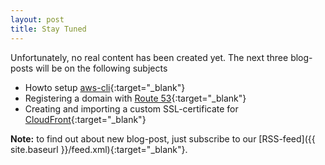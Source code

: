```yaml
---
layout: post
title: Stay Tuned
---
```


Unfortunately, no real content has been created yet. The next three blog-posts will be on the following subjects

* Howto setup [aws-cli](http://aws.amazon.com/cli/){:target="_blank"}
* Registering a domain with [Route 53](http://aws.amazon.com/route53/){:target="_blank"}
* Creating and importing a custom SSL-certificate for [CloudFront](http://aws.amazon.com/cloudfront/){:target="_blank"}

**Note:** to find out about new blog-post, just subscribe to our [RSS-feed]({{ site.baseurl }}/feed.xml){:target="_blank"}.
